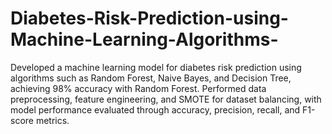 # Diabetes-Risk-Prediction-using-Machine-Learning-Algorithms-


Developed a machine learning model for diabetes risk prediction using algorithms such as Random Forest,
Naive Bayes, and Decision Tree, achieving 98% accuracy with Random Forest.
Performed data preprocessing, feature engineering, and SMOTE for dataset balancing, with model
performance evaluated through accuracy, precision, recall, and F1-score metrics.
